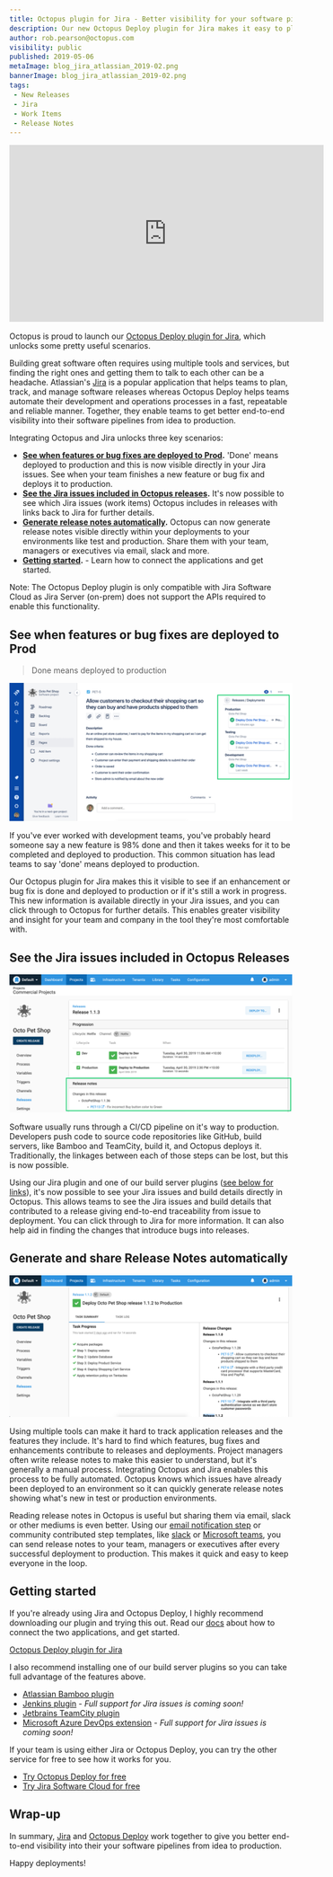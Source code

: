 ```yaml
---
title: Octopus plugin for Jira - Better visibility for your software pipeline
description: Our new Octopus Deploy plugin for Jira makes it easy to plan, track and ship software with better end-to-end visibility of your software pipeline.
author: rob.pearson@octopus.com
visibility: public
published: 2019-05-06
metaImage: blog_jira_atlassian_2019-02.png
bannerImage: blog_jira_atlassian_2019-02.png
tags:
 - New Releases
 - Jira
 - Work Items
 - Release Notes
---
```


<iframe width="560" height="315" src="https://www.youtube.com/embed/TODO" frameborder="0" allowfullscreen></iframe>

Octopus is proud to launch our [Octopus Deploy plugin for Jira](https://marketplace.atlassian.com/apps/1220376/octopus-deploy-for-jira), which unlocks some pretty useful scenarios. 

Building great software often requires using multiple tools and services, but finding the right ones and getting them to talk to each other can be a headache.  Atlassian's [Jira](https://atlassian.com/jira) is a popular application that helps teams to plan, track, and manage software releases whereas Octopus Deploy helps teams automate their development and operations processes in a fast, repeatable and reliable manner. Together, they enable teams to get better end-to-end visibility into their software pipelines from idea to production.

Integrating Octopus and Jira unlocks three key scenarios: 

* **[See when features or bug fixes are deployed to Prod](/blog/2019-05/octopus-jira-integration/index.md#see-when-features-or-bug-fixes-are-deployed-to-prod).** 'Done' means deployed to production and this is now visible directly in your Jira issues. See when your team finishes a new feature or bug fix and deploys it to production. 
* **[See the Jira issues included in Octopus releases](/blog/2019-05/octopus-jira-integration/index.md#see-the-jira-issues-included-in-octopus-releases).** It's now possible to see which Jira issues (work items) Octopus includes in releases with links back to Jira for further details.
* **[Generate release notes automatically](/blog/2019-05/octopus-jira-integration/index.md#generate-and-share-release-notes-automatically).** Octopus can now generate release notes visible directly within your deployments to your environments like test and production. Share them with your team, managers or executives via email, slack and more.
* **[Getting started](/blog/2019-05/octopus-jira-integration/index.md#getting-started).** - Learn how to connect the applications and get started.

Note: The Octopus Deploy plugin is only compatible with Jira Software Cloud as Jira Server (on-prem) does not support the APIs required to enable this functionality.

## See when features or bug fixes are deployed to Prod

> Done means deployed to production

![Jira issue with deployment details](jira-issue-with-deployments.png "width=500")

If you've ever worked with development teams, you've probably heard someone say a new feature is 98% done and then it takes weeks for it to be completed and deployed to production. This common situation has lead teams to say 'done' means deployed to production. 

Our Octopus plugin for Jira makes this it visible to see if an enhancement or bug fix is done and deployed to production or if it's still a work in progress. This new information is available directly in your Jira issues, and you can click through to Octopus for further details.  This enables greater visibility and insight for your team and company in the tool they're most comfortable with. 

## See the Jira issues included in Octopus Releases

![Octopus release details](octopus-release-details.png "width=500")

Software usually runs through a CI/CD pipeline on it's way to production. Developers push code to source code repositories like GitHub, build servers, like Bamboo and TeamCity, build it, and Octopus deploys it. Traditionally, the linkages between each of those steps can be lost, but this is now possible.

Using our Jira plugin and one of our build server plugins ([see below for links](/blog/2019-05/octopus-jira-integration/index.md#getting-started)), it's now possible to see your Jira issues and build details directly in Octopus. This allows teams to see the Jira issues and build details that contributed to a release giving end-to-end traceability from issue to deployment. You can click through to Jira for more information. It can also help aid in finding the changes that introduce bugs into releases.

## Generate and share Release Notes automatically

![Octopus release notes](octopus-release-notes.png "width=500")

Using multiple tools can make it hard to track application releases and the features they include. It's hard to find which features, bug fixes and enhancements contribute to releases and deployments. Project managers often write release notes to make this easier to understand, but it's generally a manual process. Integrating Octopus and Jira enables this process to be fully automated. Octopus knows which issues have already been deployed to an environment so it can quickly generate release notes showing what's new in test or production environments. 

Reading release notes in Octopus is useful but sharing them via email, slack or other mediums is even better. Using our [email notification step](https://octopus.com/docs/deployment-process/steps/email-notifications) or community contributed step templates, like [slack](https://library.octopus.com/step-templates/99e6f203-3061-4018-9e34-4a3a9c3c3179/actiontemplate-slack-send-simple-notification) or [Microsoft teams](https://library.octopus.com/step-templates/110a8b1e-4da4-498a-9209-ef8929c31168/actiontemplate-microsoft-teams-post-a-message), you can send release notes to your team, managers or executives after every successful deployment to production. This makes it quick and easy to keep everyone in the loop. 

## Getting started

If you're already using Jira and Octopus Deploy, I highly recommend downloading our plugin and trying this out. Read our [docs](https://octopus.com/docs/api-and-integration/metadata/jira) about how to connect the two applications, and get started.

[Octopus Deploy plugin for Jira](https://marketplace.atlassian.com/apps/1220376/octopus-deploy-for-jira) 

I also recommend installing one of our build server plugins so you can take full advantage of the features above. 

* [Atlassian Bamboo plugin](https://marketplace.atlassian.com/apps/1217235/octopus-deploy-bamboo-add-on)
* [Jenkins plugin](https://plugins.jenkins.io/octopusdeploy) - _Full support for Jira issues is coming soon!_
* [Jetbrains TeamCity plugin](https://plugins.jetbrains.com/plugin/9038-octopus-deploy-integration)
* [Microsoft Azure DevOps extension]() - _Full support for Jira issues is coming soon!_

If your team is using either Jira or Octopus Deploy, you can try the other service for free to see how it works for you. 

* [Try Octopus Deploy for free](https://octopus.com/trial)
* [Try Jira Software Cloud for free](https://www.atlassian.com/software/jira/try)

## Wrap-up

In summary, [Jira](https://atlassian.com/jira) and [Octopus Deploy](https://octopus.com) work together to give you better end-to-end visibility into their your software pipelines from idea to production.

Happy deployments!

